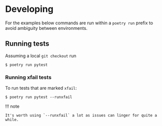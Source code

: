 # Developing

For the examples below commands are run within a `poetry run` prefix to avoid ambiguity between environments.

## Running tests

Assuming a local `git checkout` run

```console
$ poetry run pytest
```

### Running xfail tests

To run tests that are marked `xfail`:

```console
$ poetry run pytest --runxfail
```

!!! note

    It's worth using `--runxfail` a lot as issues can linger for quite a while.
